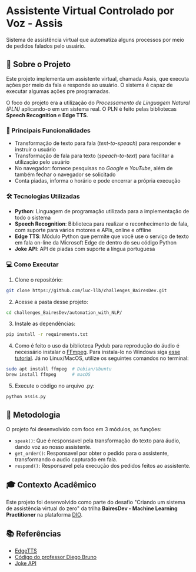 # Assistente Virtual Controlado por Voz - Assis

Sistema de assistência virtual que automatiza alguns processos por meio de pedidos falados pelo usuário.

## 🎯 Sobre o Projeto

Este projeto implementa um assistente virtual, chamada Assis, que executa ações por meio da fala e responde ao usuário. O sistema é capaz de executar algumas ações pre programadas.

O foco do projeto era a utilização do _Processamento de Linguagem Natural (PLN)_ aplicando-o em um sistema real. O PLN é feito pelas bibliotecas **Speech Recognition** e **Edge TTS**.

### 🚀 Principais Funcionalidades

- Transformação de texto para fala (_text-to-speach_) para responder e instruir o usuário
- Transformação de fala para texto (_speach-to-text_) para facilitar a utilização pelo usuário
- No navegador: fornece pesquisas no _Google_ e _YouTube_, além de também fechar o navegador se solicitado
- Conta piadas, informa o horário e pode encerrar a própria execução

### 🛠️ Tecnologias Utilizadas

- **Python**: Linguagem de programação utilizada para a implementação de todo o sistema
- **Speech Recognition**: Biblioteca para realizar o reconhecimento de fala, com suporte para vários motores e APIs, online e offline
- **Edge TTS**: Módulo Python que permite que você use o serviço de texto em fala on-line da Microsoft Edge de dentro do seu código Python
- **Joke API**: API de piadas com suporte a língua portuguesa

### 💻 Como Executar

1. Clone o repositório:

```bash
git clone https://github.com/luc-llb/challenges_BairesDev.git
```

2. Acesse a pasta desse projeto:

```bash
cd challenges_BairesDev/automation_with_NLP/
```

3. Instale as dependências:

```bash
pip install -r requirements.txt
```

4. Como é feito o uso da biblioteca Pydub para reprodução do áudio é necessário instalar o [FFmpeg](https://ffmpeg.org/download.html). Para instala-lo no Windows siga [esse tutorial](https://pt.wikihow.com/Instalar-o-FFmpeg-no-Windows). Já no Linux/MacOS, utilize os seguintes comandos no terminal:

```bash
sudo apt install ffmpeg  # Debian/Ubuntu
brew install ffmpeg      # macOS
```

5. Execute o código no arquivo .py:

```bash
python assis.py
```

## 📝 Metodologia

O projeto foi desenvolvido com foco em 3 módulos, as funções:

- `speak()`: Que é responsavel pela transformação do texto para áudio, dando voz ao nosso assistente.
- `get_order()`: Responsavel por obter o pedido para o assistente, transformando o audio capturado em fala.
- `respond()`: Responsavel pela execução dos pedidos feitos ao assistente.

## 🎓 Contexto Acadêmico

Este projeto foi desenvolvido como parte do desafio "Criando um sistema de assistência virtual do zero" da trilha **BairesDev - Machine Learning Practitioner** na plataforma [DIO](https://www.dio.me).

## 📚 Referências

- [EdgeTTS](https://github.com/rany2/edge-tts)
- [Código do professor Diego Bruno](https://github.com/diegobrunoDIO/Speech-to-text-ML-DIO/tree/main)
- [Joke API](https://sv443.net/jokeapi/v2/)
